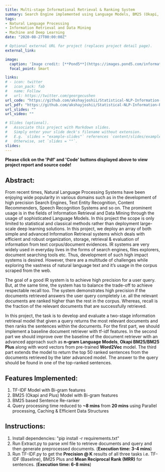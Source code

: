 ```yaml
---
title: Multi-stage Informational Retrieval & Ranking System
summary: Search Engine implemented using Language Models, BM25 (Okapi, Plus) & TF-IDF.
tags:
- Natural Language Processing
- Information Retrieval and Data Mining
- Machine and Deep Learning
date: "2020-08-27T00:00:00Z"

# Optional external URL for project (replaces project detail page).
external_link: 

image:
  caption: 'Image credit: [**Pond5**](https://images.pond5.com/information-retrieval-animated-word-cloud-footage-074108980_prevstill.jpeg)'
  focal_point: Smart

links:
# - icon: twitter
#   icon_pack: fab
#   name: Follow
#   url: https://twitter.com/georgecushen
url_code: "https://github.com/akshayjoshii/Statistical-NLP-Information-Retrieval-Project"
url_pdf: "https://github.com/akshayjoshii/Statistical-NLP-Information-Retrieval-Project/blob/master/SNLP%20Project%20Report.pdf"
url_slides: ""
url_video: ""

# Slides (optional).
#   Associate this project with Markdown slides.
#   Simply enter your slide deck's filename without extension.
#   E.g. `slides = "example-slides"` references `content/slides/example-slides.md`.
#   Otherwise, set `slides = ""`.
slides: 
---
```


**Please click on the 'Pdf' and 'Code' buttons displayed above to view project report and source code!**

## Abstract:
From recent times, Natural Language Processing Systems have been enjoying wide popularity in various domains such as in the development of high precision Search Engines, Text Entity Recognition, Content Recommenders, Speech Recognition Systems and so on. The prominent usage is in the fields of Information Retrieval and Data Mining through the usage of sophisticated Language Models. In this project the scope is only limited to statistical and classical methods rather than deployment large-scale deep learning solutions. In this project, we deploy an array of both simple and advanced Information Retrieval systems which deals with efficient and robust organization, storage, retrieval & evaluation of information from text corpus/document evidences. IR systems are very widely used in everyday lives in the forms of search engines, files explorers, document searching tools etc. Thus, development of such high impact systems is desired. However, there are a multitude of challenges while exploring the vastness of natural language text and it’s usage in the corpus scraped from the web.

The goal of a good IR system is to achieve high precision for a user query. But, at the same time, the system has to balance the trade-off to achieve respectable recall too. The system demonstrates high precision if the documents retrieved answers the user query completely i.e. all the relevant documents are ranked higher than the rest in the corpus. Whereas, recall is the fraction of the relevant documents that are successfully retrieved.

In this project, the task is to develop and evaluate a two-stage information retrieval model that given a query returns the most relevant documents and then ranks the sentences within the documents. For the first part, we should implement a baseline document retriever with tf-idf features. In the second part we should improve over the baseline of the document retriever with an advanced approach such as **n-gram Language Models**, **Okapi BM25/BM25 Plus** along with word vectors from pre-trained **Word2Vec** model. The third part extends the model to return the top 50 ranked sentences from the documents retrieved by the later advanced model. The answer to the query should be found in one of the top-ranked sentences.

## Features Implemented:
1. TF-IDF Model with Bi-gram features
2. BM25 (Okapi and Plus) Model with Bi-gram features
3. BM25 based Sentence Re-ranker
4. Query processing time reduced to **~8 mins** from **20 mins** using Parallel processing, Caching & Efficient Data Structures

## Instructions:
1. Install dependencies: "pip install -r requirements.txt"
2. Run Extract.py to parse xml file to retrieve documents and query and then generate preprocessed documents. (**Execution time: 3-4 mins**)
3. Run TF-IDF.py to get the **Precision @ K** results of all three tasks i.e. TF-IDF (Baseline), BM25 Plus and **Mean Reciprocal Rank (MRR)** for sentences. (**Execution time: 6-8 mins**)